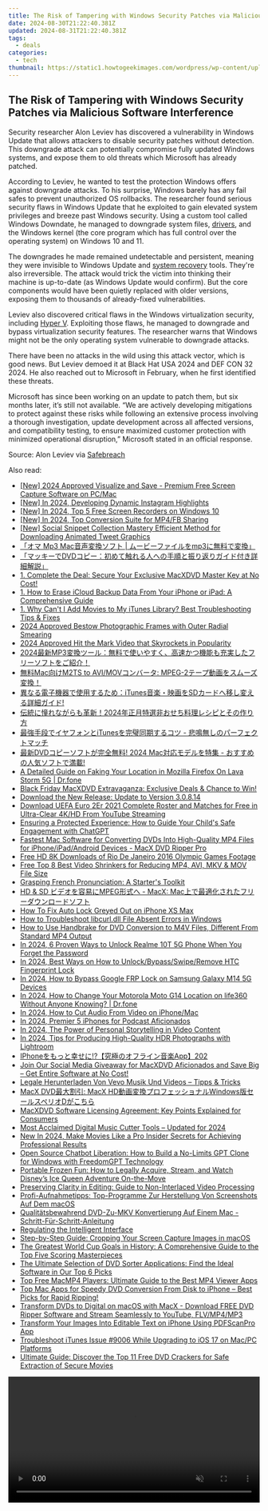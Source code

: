 ```yaml
---
title: The Risk of Tampering with Windows Security Patches via Malicious Software Interference
date: 2024-08-30T21:22:40.381Z
updated: 2024-08-31T21:22:40.381Z
tags:
  - deals
categories:
  - tech
thumbnail: https://static1.howtogeekimages.com/wordpress/wp-content/uploads/2024/05/laptop-with-windows-10-on-the-left-and-laptop-with-windows-11-on-the-right-with-an-update-icon-in-the-center.jpg
---
```


## The Risk of Tampering with Windows Security Patches via Malicious Software Interference

Security researcher Alon Leviev has discovered a vulnerability in Windows Update that allows attackers to disable security patches without detection. This downgrade attack can potentially compromise fully updated Windows systems, and expose them to old threats which Microsoft has already patched.

 According to Leviev, he wanted to test the protection Windows offers against downgrade attacks. To his surprise, Windows barely has any fail safes to prevent unauthorized OS rollbacks. The researcher found serious security flaws in Windows Update that he exploited to gain elevated system privileges and breeze past Windows security. Using a custom tool called Windows Downdate, he managed to downgrade system files, [drivers](https://hardware-tips.techidaily.com/increase-your-savings-with-a-huge-80-off-the-elegoo-neptune-plus-ideal-for-big-prints/), and the Windows kernel (the core program which has full control over the operating system) on Windows 10 and 11.

 The downgrades he made remained undetectable and persistent, meaning they were invisible to Windows Update and [system recovery](https://tech-hub.techidaily.com/innovative-training-crafting-custom-exercise-routines-using-chatgpt-for-trainers/) tools. They're also irreversible. The attack would trick the victim into thinking their machine is up-to-date (as Windows Update would confirm). But the core components would have been quietly replaced with older versions, exposing them to thousands of already-fixed vulnerabilities.

 Leviev also discovered critical flaws in the Windows virtualization security, including [Hyper V](https://fox-glue.techidaily.com/the-ultimate-guide-to-using-telegram-web-effectively-for-2024/). Exploiting those flaws, he managed to downgrade and bypass virtualization security features. The researcher warns that Windows might not be the only operating system vulnerable to downgrade attacks.

 There have been no attacks in the wild using this attack vector, which is good news. But Leviev demoed it at Black Hat USA 2024 and DEF CON 32 2024\. He also reached out to Microsoft in February, when he first identified these threats.

 Microsoft has since been working on an update to patch them, but six months later, it’s still not available. “We are actively developing mitigations to protect against these risks while following an extensive process involving a thorough investigation, update development across all affected versions, and compatibility testing, to ensure maximized customer protection with minimized operational disruption,” Microsoft stated in an official response.

 Source: Alon Leviev via [Safebreach](https://www.safebreach.com/blog/downgrade-attacks-using-windows-updates/)

<ins class="adsbygoogle"
     style="display:block"
     data-ad-format="autorelaxed"
     data-ad-client="ca-pub-7571918770474297"
     data-ad-slot="1223367746"></ins>



<ins class="adsbygoogle"
     style="display:block"
     data-ad-client="ca-pub-7571918770474297"
     data-ad-slot="8358498916"
     data-ad-format="auto"
     data-full-width-responsive="true"></ins>

<span class="atpl-alsoreadstyle">Also read:</span>
<div><ul>
<li><a href="https://screen-mirroring-recording.techidaily.com/new-2024-approved-visualize-and-save-premium-free-screen-capture-software-on-pcmac/"><u>[New] 2024 Approved  Visualize and Save - Premium Free Screen Capture Software on PC/Mac</u></a></li>
<li><a href="https://instagram-videos.techidaily.com/new-in-2024-developing-dynamic-instagram-highlights/"><u>[New] In 2024, Developing Dynamic Instagram Highlights</u></a></li>
<li><a href="https://article-posts.techidaily.com/new-in-2024-top-5-free-screen-recorders-on-windows-10/"><u>[New] In 2024, Top 5 Free Screen Recorders on Windows 10</u></a></li>
<li><a href="https://facebook-clips.techidaily.com/new-in-2024-top-conversion-suite-for-mp4fb-sharing/"><u>[New] In 2024, Top Conversion Suite for MP4/FB Sharing</u></a></li>
<li><a href="https://twitter-videos.techidaily.com/new-social-snippet-collection-mastery-efficient-method-for-downloading-animated-tweet-graphics/"><u>[New] Social Snippet Collection Mastery  Efficient Method for Downloading Animated Tweet Graphics</u></a></li>
<li><a href="https://some-approaches.techidaily.com/mp3-mac-mp3/"><u>「オマ Mp3 Mac音声変換ソフト | ムービーファイルをmp3に無料で変換」</u></a></li>
<li><a href="https://some-approaches.techidaily.com/1724766318826-dvd/"><u>「マッキーでDVDコピー：初めて触れる人への手順と振り返りガイド付き詳細解説」</u></a></li>
<li><a href="https://some-approaches.techidaily.com/1-complete-the-deal-secure-your-exclusive-macxdvd-master-key-at-no-cost/"><u>1. Complete the Deal: Secure Your Exclusive MacXDVD Master Key at No Cost!</u></a></li>
<li><a href="https://some-approaches.techidaily.com/1-how-to-erase-icloud-backup-data-from-your-iphone-or-ipad-a-comprehensive-guide/"><u>1. How to Erase iCloud Backup Data From Your iPhone or iPad: A Comprehensive Guide</u></a></li>
<li><a href="https://some-approaches.techidaily.com/1-why-cant-i-add-movies-to-my-itunes-library-best-troubleshooting-tips-and-fixes/"><u>1. Why Can't I Add Movies to My iTunes Library? Best Troubleshooting Tips & Fixes</u></a></li>
<li><a href="https://fox-direct.techidaily.com/2024-approved-bestow-photographic-frames-with-outer-radial-smearing/"><u>2024 Approved  Bestow Photographic Frames with Outer Radial Smearing</u></a></li>
<li><a href="https://some-techniques.techidaily.com/2024-approved-hit-the-mark-video-that-skyrockets-in-popularity/"><u>2024 Approved  Hit the Mark  Video that Skyrockets in Popularity</u></a></li>
<li><a href="https://some-approaches.techidaily.com/2024mp3/"><u>2024最新MP3変換ツール：無料で使いやすく、高速かつ機能も充実したフリーソフトをご紹介！</u></a></li>
<li><a href="https://some-approaches.techidaily.com/macm2ts-to-avimov-mpeg-2/"><u>無料Mac向けM2TS to AVI/MOVコンバータ: MPEG-2テープ動画をスムーズ変換！</u></a></li>
<li><a href="https://some-approaches.techidaily.com/itunessd/"><u>異なる電子機器で使用するため：iTunes音楽・映画をSDカードへ移し変える詳細ガイド!</u></a></li>
<li><a href="https://some-approaches.techidaily.com/1724766227599-2024/"><u>伝統に憧れながらも革新！2024年正月特選非おせち料理レシピとその作り方</u></a></li>
<li><a href="https://some-approaches.techidaily.com/1724766172510-itunes/"><u>最強手段でイヤフォンとiTunesを完璧同期するコツ - 悲鳴無しのパーフェクトマッチ</u></a></li>
<li><a href="https://some-approaches.techidaily.com/dvd-2024-mac/"><u>最新DVDコピーソフトが完全無料! 2024 Mac対応モデルを特集 - おすすめの人気ソフトで満載!</u></a></li>
<li><a href="https://location-fake.techidaily.com/a-detailed-guide-on-faking-your-location-in-mozilla-firefox-on-lava-storm-5g-drfone-by-drfone-virtual-android/"><u>A Detailed Guide on Faking Your Location in Mozilla Firefox On Lava Storm 5G | Dr.fone</u></a></li>
<li><a href="https://some-approaches.techidaily.com/black-friday-macxdvd-extravaganza-exclusive-deals-and-chance-to-win/"><u>Black Friday MacXDVD Extravaganza: Exclusive Deals & Chance to Win!</u></a></li>
<li><a href="https://techno-recovery.techidaily.com/download-the-new-release-update-to-version-30814/"><u>Download the New Release: Update to Version 3.0.8.14</u></a></li>
<li><a href="https://some-approaches.techidaily.com/download-uefa-euro-2er-2021-complete-roster-and-matches-for-free-in-ultra-clear-4khd-from-youtube-streaming/"><u>Download UEFA Euro 2Er 2021 Complete Roster and Matches for Free in Ultra-Clear 4K/HD From YouTube Streaming</u></a></li>
<li><a href="https://tech-hub.techidaily.com/ensuring-a-protected-experience-how-to-guide-your-childs-safe-engagement-with-chatgpt/"><u>Ensuring a Protected Experience: How to Guide Your Child's Safe Engagement with ChatGPT</u></a></li>
<li><a href="https://some-approaches.techidaily.com/fastest-mac-software-for-converting-dvds-into-high-quality-mp4-files-for-iphoneipadandroid-devices-macx-dvd-ripper-pro/"><u>Fastest Mac Software for Converting DVDs Into High-Quality MP4 Files for iPhone/iPad/Android Devices - MacX DVD Ripper Pro</u></a></li>
<li><a href="https://some-approaches.techidaily.com/free-hd-8k-downloads-of-rio-de-janeiro-2016-olympic-games-footage/"><u>Free HD 8K Downloads of Rio De Janeiro 2016 Olympic Games Footage</u></a></li>
<li><a href="https://some-approaches.techidaily.com/free-top-8-best-video-shrinkers-for-reducing-mp4-avi-mkv-and-mov-file-size/"><u>Free Top 8 Best Video Shrinkers for Reducing MP4, AVI, MKV & MOV File Size</u></a></li>
<li><a href="https://mondly-stories.techidaily.com/grasping-french-pronunciation-a-starters-toolkit/"><u>Grasping French Pronunciation: A Starter's Toolkit</u></a></li>
<li><a href="https://some-approaches.techidaily.com/hd-and-sd-mpeg-macx-mac/"><u>HD & SD ビデオを容易にMPEG形式へ - MacX: Mac上で最適化されたフリーダウンロードソフト</u></a></li>
<li><a href="https://ios-unlock.techidaily.com/how-to-fix-auto-lock-greyed-out-on-iphone-xs-max-by-drfone-ios/"><u>How To Fix Auto Lock Greyed Out on iPhone XS Max</u></a></li>
<li><a href="https://technical-tips.techidaily.com/how-to-troubleshoot-libcurldll-file-absent-errors-in-windows/"><u>How to Troubleshoot libcurl.dll File Absent Errors in Windows</u></a></li>
<li><a href="https://some-approaches.techidaily.com/how-to-use-handbrake-for-dvd-conversion-to-m4v-files-different-from-standard-mp4-output/"><u>How to Use Handbrake for DVD Conversion to M4V Files, Different From Standard MP4 Output</u></a></li>
<li><a href="https://easy-unlock-android.techidaily.com/in-2024-6-proven-ways-to-unlock-realme-10t-5g-phone-when-you-forget-the-password-by-drfone-android/"><u>In 2024, 6 Proven Ways to Unlock Realme 10T 5G Phone When You Forget the Password</u></a></li>
<li><a href="https://android-unlock.techidaily.com/in-2024-best-ways-on-how-to-unlockbypassswiperemove-htc-fingerprint-lock-by-drfone-android/"><u>In 2024, Best Ways on How to Unlock/Bypass/Swipe/Remove HTC Fingerprint Lock</u></a></li>
<li><a href="https://android-frp.techidaily.com/in-2024-how-to-bypass-google-frp-lock-on-samsung-galaxy-m14-5g-devices-by-drfone-android/"><u>In 2024, How to Bypass Google FRP Lock on Samsung Galaxy M14 5G Devices</u></a></li>
<li><a href="https://location-social.techidaily.com/in-2024-how-to-change-your-motorola-moto-g14-location-on-life360-without-anyone-knowing-drfone-by-drfone-virtual-android/"><u>In 2024, How to Change Your Motorola Moto G14 Location on life360 Without Anyone Knowing? | Dr.fone</u></a></li>
<li><a href="https://audio-shaping.techidaily.com/in-2024-how-to-cut-audio-from-video-on-iphonemac/"><u>In 2024, How to Cut Audio From Video on iPhone/Mac</u></a></li>
<li><a href="https://extra-skills.techidaily.com/in-2024-premier-5-iphones-for-podcast-aficionados/"><u>In 2024, Premier 5 iPhones for Podcast Aficionados</u></a></li>
<li><a href="https://youtube-help.techidaily.com/in-2024-the-power-of-personal-storytelling-in-video-content/"><u>In 2024, The Power of Personal Storytelling in Video Content</u></a></li>
<li><a href="https://some-skills.techidaily.com/in-2024-tips-for-producing-high-quality-hdr-photographs-with-lightroom/"><u>In 2024, Tips for Producing High-Quality HDR Photographs with Lightroom</u></a></li>
<li><a href="https://some-approaches.techidaily.com/iphoneapp202/"><u>IPhoneをもっと幸せに!?【究極のオフライン音楽App】202</u></a></li>
<li><a href="https://some-approaches.techidaily.com/join-our-social-media-giveaway-for-macxdvd-aficionados-and-save-big-get-entire-software-at-no-cost/"><u>Join Our Social Media Giveaway for MacXDVD Aficionados and Save Big – Get Entire Software at No Cost!</u></a></li>
<li><a href="https://some-approaches.techidaily.com/legale-herunterladen-von-vevo-musik-und-videos-tipps-and-tricks/"><u>Legale Herunterladen Von Vevo Musik Und Videos – Tipps & Tricks</u></a></li>
<li><a href="https://some-approaches.techidaily.com/macx-dvd-macx-hdwindowsd/"><u>MacX DVD最大割引: MacX HD動画変換プロフェッショナルWindows版セールスペリオDがこちら</u></a></li>
<li><a href="https://some-approaches.techidaily.com/macxdvd-software-licensing-agreement-key-points-explained-for-consumers/"><u>MacXDVD Software Licensing Agreement: Key Points Explained for Consumers</u></a></li>
<li><a href="https://voice-adjusting.techidaily.com/most-acclaimed-digital-music-cutter-tools-updated-for-2024/"><u>Most Acclaimed Digital Music Cutter Tools – Updated for 2024</u></a></li>
<li><a href="https://ai-video-tools.techidaily.com/new-in-2024-make-movies-like-a-pro-insider-secrets-for-achieving-professional-results/"><u>New In 2024, Make Movies Like a Pro Insider Secrets for Achieving Professional Results</u></a></li>
<li><a href="https://tech-hub.techidaily.com/open-source-chatbot-liberation-how-to-build-a-no-limits-gpt-clone-for-windows-with-freedomgpt-technology/"><u>Open Source Chatbot Liberation: How to Build a No-Limits GPT Clone for Windows with FreedomGPT Technology</u></a></li>
<li><a href="https://some-approaches.techidaily.com/portable-frozen-fun-how-to-legally-acquire-stream-and-watch-disneys-ice-queen-adventure-on-the-move/"><u>Portable Frozen Fun: How to Legally Acquire, Stream, and Watch Disney’s Ice Queen Adventure On-the-Move</u></a></li>
<li><a href="https://some-approaches.techidaily.com/preserving-clarity-in-editing-guide-to-non-interlaced-video-processing/"><u>Preserving Clarity in Editing: Guide to Non-Interlaced Video Processing</u></a></li>
<li><a href="https://some-approaches.techidaily.com/profi-aufnahmetipps-top-programme-zur-herstellung-von-screenshots-auf-dem-macos/"><u>Profi-Aufnahmetipps: Top-Programme Zur Herstellung Von Screenshots Auf Dem macOS</u></a></li>
<li><a href="https://some-approaches.techidaily.com/qualitatsbewahrend-dvd-zu-mkv-konvertierung-auf-einem-mac-schritt-fur-schritt-anleitung/"><u>Qualitätsbewahrend DVD-Zu-MKV Konvertierung Auf Einem Mac - Schritt-Für-Schritt-Anleitung</u></a></li>
<li><a href="https://tech-haven.techidaily.com/regulating-the-intelligent-interface/"><u>Regulating the Intelligent Interface</u></a></li>
<li><a href="https://some-approaches.techidaily.com/step-by-step-guide-cropping-your-screen-capture-images-in-macos/"><u>Step-by-Step Guide: Cropping Your Screen Capture Images in macOS</u></a></li>
<li><a href="https://some-approaches.techidaily.com/the-greatest-world-cup-goals-in-history-a-comprehensive-guide-to-the-top-five-scoring-masterpieces/"><u>The Greatest World Cup Goals in History: A Comprehensive Guide to the Top Five Scoring Masterpieces</u></a></li>
<li><a href="https://some-approaches.techidaily.com/the-ultimate-selection-of-dvd-sorter-applications-find-the-ideal-software-in-our-top-6-picks/"><u>The Ultimate Selection of DVD Sorter Applications: Find the Ideal Software in Our Top 6 Picks</u></a></li>
<li><a href="https://some-approaches.techidaily.com/top-free-macmp4-players-ultimate-guide-to-the-best-mp4-viewer-apps/"><u>Top Free MacMP4 Players: Ultimate Guide to the Best MP4 Viewer Apps</u></a></li>
<li><a href="https://some-approaches.techidaily.com/top-mac-apps-for-speedy-dvd-conversion-from-disk-to-iphone-best-picks-for-rapid-ripping/"><u>Top Mac Apps for Speedy DVD Conversion From Disk to iPhone – Best Picks for Rapid Ripping!</u></a></li>
<li><a href="https://some-approaches.techidaily.com/transform-dvds-to-digital-on-macos-with-macx-download-free-dvd-ripper-software-and-stream-seamlessly-to-youtube-flvmp4mp3/"><u>Transform DVDs to Digital on macOS with MacX - Download FREE DVD Ripper Software and Stream Seamlessly to YouTube, FLV/MP4/MP3</u></a></li>
<li><a href="https://some-techniques.techidaily.com/transform-your-images-into-editable-text-on-iphone-using-pdfscanpro-app/"><u>Transform Your Images Into Editable Text on iPhone Using PDFScanPro App</u></a></li>
<li><a href="https://some-approaches.techidaily.com/troubleshoot-itunes-issue-9006-while-upgrading-to-ios-17-on-macpc-platforms/"><u>Troubleshoot iTunes Issue #9006 While Upgrading to iOS 17 on Mac/PC Platforms</u></a></li>
<li><a href="https://some-approaches.techidaily.com/ultimate-guide-discover-the-top-11-free-dvd-crackers-for-safe-extraction-of-secure-movies/"><u>Ultimate Guide: Discover the Top 11 Free DVD Crackers for Safe Extraction of Secure Movies</u></a></li>
</ul></div>

<!-- affiliate ads begin -->
<a href="https://secure.2checkout.com/order/checkout.php?PRODS=36506229&QTY=1&AFFILIATE=108875&CART=1"><video width="100%" height="" class="rounded-t-md shadow-lg relative z-20" controls="" autoplay="" loop="" muted="" playsinline="" webkit-playinginline="">
<source type="video/mp4" src="https://aidaform.com/images/videos/aidaform-welcome-site.mp4"><source type="video/webm" src="https://aidaform.com/images/videos/aidaform-welcome-site.webm"></video></a>
<!-- affiliate ads end -->